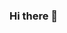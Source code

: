 ### Hi there 👋

<!--
**ROCKSTAR040/ROCKSTAR040** is a ✨ _special_ ✨ repository because its `README.md` (this file) appears on your GitHub profile.

[![@adwaithk's Holopin board](https://holopin.me/adwaithk)]

Here are some ideas to get you started:

- 🔭 I’m currently working on ...
- 🌱 I’m currently learning ...
- 👯 I’m looking to collaborate on ...
- 🤔 I’m looking for help with ...
- 💬 Ask me about ...
- 📫 How to reach me: ...
- 😄 Pronouns: ...
- ⚡ Fun fact: ...
-->
